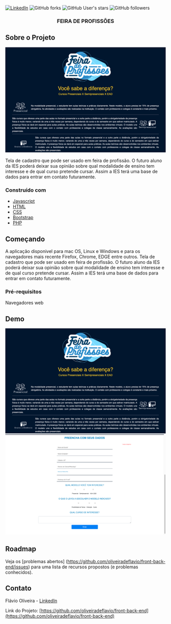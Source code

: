 
[![LinkedIn][linkedin-shield]][linkedin-url]
![GitHub forks](https://img.shields.io/github/forks/oliveiradeflavio/front-back-end?style=for-the-badge)
![GitHub User's stars](https://img.shields.io/github/stars/oliveiradeflavio?style=for-the-badge)
![GitHub followers](https://img.shields.io/github/followers/oliveiradeflavio?style=for-the-badge)


<h3 align="center">FEIRA DE PROFISSÕES</h3>


<!-- ABOUT THE PROJECT -->
## Sobre o Projeto

[![tela inicial][product-screenshot]]()

Tela de cadastro que pode ser usado em feira de profissão. O futuro aluno da IES poderá deixar sua opinião sobre qual modalidade de ensino tem interesse e de qual curso pretende cursar. Assim a IES terá uma base de dados para entrar em contato futuramente.

### Construído com

* [Javascript](https://www.w3schools.com/js/)
* [HTML](https://www.w3schools.com/html/)
* [CSS](https://www.w3schools.com/css/)
* [Bootstrap](https://getbootstrap.com/)
* [PHP](https://www.php.net/)


<!-- GETTING STARTED -->
## Começando

A aplicação disponivel para mac OS, Linux e Windows e para os navegadores mais recente Firefox, Chrome, EDGE entre outros. Tela de cadastro que pode ser usado em feira de profissão. O futuro aluno da IES poderá deixar sua opinião sobre qual modalidade de ensino tem interesse e de qual curso pretende cursar. Assim a IES terá uma base de dados para entrar em contato futuramente.


### Pré-requisitos

Navegadores web 


<!-- USAGE EXAMPLES -->
## Demo

![Tela Inicial](https://github.com/oliveiradeflavio/front-back-end/blob/main/pesquisa-feira-de-profissao/img/print1.png)
![Tela Cadastro](https://github.com/oliveiradeflavio/front-back-end/blob/main/pesquisa-feira-de-profissao/img/print2.png)

<!-- ROADMAP -->
## Roadmap

Veja os [problemas abertos] (https://github.com/oliveiradeflavio/front-back-end/issues) para uma lista de recursos propostos (e problemas conhecidos).


<!-- CONTACT -->
## Contato

Flávio Oliveira - [LinkedIn](https://www.linkedin.com/in/fladoliveira/)

Link do Projeto: [https://github.com/oliveiradeflavio/front-back-end](https://github.com/oliveiradeflavio/front-back-end)



<!-- MARKDOWN LINKS & IMAGES -->
<!-- https://www.markdownguide.org/basic-syntax/#reference-style-links -->
[linkedin-shield]: https://img.shields.io/badge/-LinkedIn-black.svg?style=for-the-badge&logo=linkedin&colorB=555
[linkedin-url]: https://www.linkedin.com/in/fladoliveira/
[product-screenshot]: https://github.com/oliveiradeflavio/front-back-end/blob/main/pesquisa-feira-de-profissao/img/print1.png
